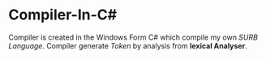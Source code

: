 # Compiler-In-C#
Compiler is created in the Windows Form C# which compile my own _SURB Language_.
Compiler generate *Token* by analysis from **lexical Analyser**. 

